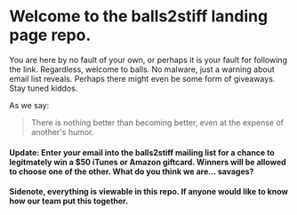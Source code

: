 # Welcome to the balls2stiff landing page repo. 

You are here by no fault of your own, or perhaps it is your fault for following the link. 
Regardless, welcome to balls. No malware, just a warning about email list reveals. 
Perhaps there might even be some form of giveaways. Stay tuned kiddos.

As we say:

> There is nothing better than becoming better,
> even at the expense of another's humor. 

#### Update: Enter your email into the balls2stiff mailing list for a chance to legitmately win a $50 iTunes or Amazon giftcard. Winners will be allowed to choose one of the other. What do you think we are... savages? 

#### Sidenote, everything is viewable in this repo. If anyone would like to know how our team put this together. 
